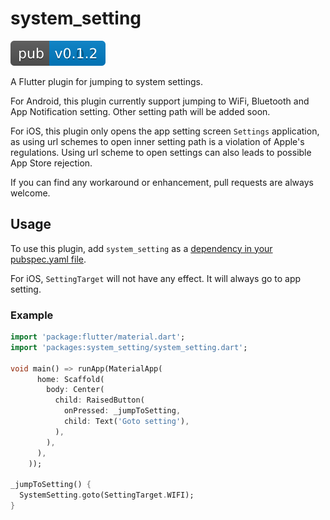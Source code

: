 # system_setting

[![pub package](version_image.svg)](https://pub.dartlang.org/packages/system_setting)

A Flutter plugin for jumping to system settings. 

For Android, this plugin currently support jumping to WiFi, Bluetooth and App Notification setting. 
Other setting path will be added soon.

For iOS, this plugin only opens the app setting screen `Settings` application, as using url schemes to open inner setting path is a violation of Apple's regulations. 
Using url scheme to open settings can also leads to possible App Store rejection.

If you can find any workaround or enhancement, pull requests are always welcome.

## Usage

To use this plugin, add `system_setting` as a [dependency in your pubspec.yaml file](https://flutter.io/platform-plugins/).

For iOS, `SettingTarget` will not have any effect. It will always go to app setting.

### Example

```dart
import 'package:flutter/material.dart';
import 'packages:system_setting/system_setting.dart';

void main() => runApp(MaterialApp(
      home: Scaffold(
        body: Center(
          child: RaisedButton(
            onPressed: _jumpToSetting,
            child: Text('Goto setting'),
          ),
        ),
      ),
    ));

_jumpToSetting() {
  SystemSetting.goto(SettingTarget.WIFI);
}
```